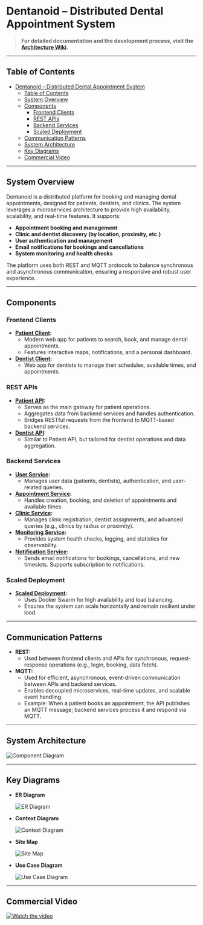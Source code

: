 # Dentanoid – Distributed Dental Appointment System

> **For detailed documentation and the development process, visit the [Architecture Wiki](https://github.com/Dentanoid/Architecture/wiki).**

---

## Table of Contents
- [Dentanoid – Distributed Dental Appointment System](#dentanoid--distributed-dental-appointment-system)
  - [Table of Contents](#table-of-contents)
  - [System Overview](#system-overview)
  - [Components](#components)
    - [Frontend Clients](#frontend-clients)
    - [REST APIs](#rest-apis)
    - [Backend Services](#backend-services)
    - [Scaled Deployment](#scaled-deployment)
  - [Communication Patterns](#communication-patterns)
  - [System Architecture](#system-architecture)
  - [Key Diagrams](#key-diagrams)
  - [Commercial Video](#commercial-video)

---

## System Overview
Dentanoid is a distributed platform for booking and managing dental appointments, designed for patients, dentists, and clinics. The system leverages a microservices architecture to provide high availability, scalability, and real-time features. It supports:
- **Appointment booking and management**
- **Clinic and dentist discovery (by location, proximity, etc.)**
- **User authentication and management**
- **Email notifications for bookings and cancellations**
- **System monitoring and health checks**

The platform uses both REST and MQTT protocols to balance synchronous and asynchronous communication, ensuring a responsive and robust user experience.

---

## Components

### Frontend Clients
- **[Patient Client](https://github.com/Dentanoid/Patient-Client):**
  - Modern web app for patients to search, book, and manage dental appointments.
  - Features interactive maps, notifications, and a personal dashboard.
- **[Dentist Client](https://github.com/Dentanoid/Dentist-Client):**
  - Web app for dentists to manage their schedules, available times, and appointments.

### REST APIs
- **[Patient API](https://github.com/Dentanoid/Patient-API):**
  - Serves as the main gateway for patient operations.
  - Aggregates data from backend services and handles authentication.
  - Bridges RESTful requests from the frontend to MQTT-based backend services.
- **[Dentist API](https://github.com/Dentanoid/Dentist-API):**
  - Similar to Patient API, but tailored for dentist operations and data aggregation.

### Backend Services
- **[User Service](https://github.com/Dentanoid/User-Service):**
  - Manages user data (patients, dentists), authentication, and user-related queries.
- **[Appointment Service](https://github.com/Dentanoid/Appointment-Service-Go):**
  - Handles creation, booking, and deletion of appointments and available times.
- **[Clinic Service](https://github.com/Dentanoid/Clinic-Service):**
  - Manages clinic registration, dentist assignments, and advanced queries (e.g., clinics by radius or proximity).
- **[Monitoring Service](https://github.com/Dentanoid/Monitoring-Service):**
  - Provides system health checks, logging, and statistics for observability.
- **[Notification Service](https://github.com/Dentanoid/Notification-Service):**
  - Sends email notifications for bookings, cancellations, and new timeslots. Supports subscription to notifications.

### Scaled Deployment
- **[Scaled Deployment](https://github.com/Dentanoid/Scaled-Deployment):**
  - Uses Docker Swarm for high availability and load balancing.
  - Ensures the system can scale horizontally and remain resilient under load.

---

## Communication Patterns
- **REST:**
  - Used between frontend clients and APIs for synchronous, request-response operations (e.g., login, booking, data fetch).
- **MQTT:**
  - Used for efficient, asynchronous, event-driven communication between APIs and backend services.
  - Enables decoupled microservices, real-time updates, and scalable event handling.
  - Example: When a patient books an appointment, the API publishes an MQTT message; backend services process it and respond via MQTT.

---

## System Architecture

![Component Diagram](assets/architecture-stylish.PNG)

---

## Key Diagrams
- **ER Diagram**
  
  ![ER Diagram](assets/ER%20Diagram.png)

- **Context Diagram**
  
  ![Context Diagram](assets/Context%20Diagram.png)

- **Site Map**
  
  ![Site Map](assets/Sitemap.png)
  
- **Use Case Diagram**
  
  ![Use Case Diagram](assets/Use%20Case%20Diagram.png)

---

## Commercial Video
[![Watch the video](https://img.youtube.com/vi/aSLGyp8Asb0/hqdefault.jpg)](https://www.youtube.com/watch?v=aSLGyp8Asb0)

